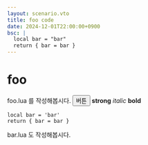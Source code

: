 ```yaml
---
layout: scenario.vto
title: foo code
date: 2024-12-01T22:00:00+0900
bsc: |
  local bar = "bar"
  return { bar = bar }
---
```


# foo

foo.lua 를 작성해봅시다.
<button>버튼</button>
<strong>strong</strong>
<i>italic</i>
<b>bold</b>

```lua{label=bar.lua}
local bar = 'bar'
return { bar = bar }
```

bar.lua 도 작성해봅시다.
